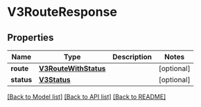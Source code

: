 # V3RouteResponse

## Properties
Name | Type | Description | Notes
------------ | ------------- | ------------- | -------------
**route** | [**V3RouteWithStatus**](V3RouteWithStatus.md) |  | [optional] 
**status** | [**V3Status**](V3Status.md) |  | [optional] 

[[Back to Model list]](../README.md#documentation-for-models) [[Back to API list]](../README.md#documentation-for-api-endpoints) [[Back to README]](../README.md)


